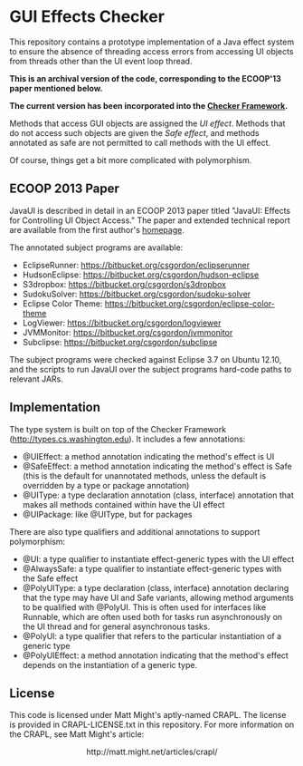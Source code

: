 GUI Effects Checker
===================
This repository contains a prototype implementation of a Java effect system to ensure the absence
of threading access errors from accessing UI objects from threads other than the UI event loop
thread.

<b>This is an archival version of the code, corresponding to the ECOOP'13 paper mentioned below.</b>

<b>The current version has been incorporated into the <a href="http://types.cs.washington.edu/checker-framework/current/checker-framework-manual.html#guieffect-checker">Checker
Framework</a>.</b>

Methods that access GUI objects are assigned the *UI effect*.  Methods that do not access such
objects are given the *Safe effect*, and methods annotated as safe are not permitted to call methods
with the UI effect.

Of course, things get a bit more complicated with polymorphism.

ECOOP 2013 Paper
----------------
JavaUI is described in detail in an ECOOP 2013 paper titled
"JavaUI: Effects for Controlling UI Object Access."
The paper and extended technical report are available from
the first author's [homepage](http://homes.cs.washington.edu/~csgordon).

The annotated subject programs are available:

* EclipseRunner: https://bitbucket.org/csgordon/eclipserunner
* HudsonEclipse: https://bitbucket.org/csgordon/hudson-eclipse
* S3dropbox: https://bitbucket.org/csgordon/s3dropbox
* SudokuSolver: https://bitbucket.org/csgordon/sudoku-solver
* Eclipse Color Theme: https://bitbucket.org/csgordon/eclipse-color-theme
* LogViewer: https://bitbucket.org/csgordon/logviewer
* JVMMonitor: https://bitbucket.org/csgordon/jvmmonitor
* Subclipse: https://bitbucket.org/csgordon/subclipse

The subject programs were checked against Eclipse 3.7 on Ubuntu 12.10, and the scripts to run JavaUI
over the subject programs hard-code paths to relevant JARs.

Implementation
--------------
The type system is built on top of the Checker Framework (http://types.cs.washington.edu).  It
includes a few annotations:

* @UIEffect: a method annotation indicating the method's effect is UI
* @SafeEffect: a method annotation indicating the method's effect is Safe (this is the default for
  unannotated methods, unless the default is overridden by a type or package annotation)
* @UIType: a type declaration annotation (class, interface) annotation that makes all methods contained within have the UI
  effect
* @UIPackage: like @UIType, but for packages

There are also type qualifiers and additional annotations to support polymorphism:

* @UI: a type qualifier to instantiate effect-generic types with the UI effect
* @AlwaysSafe: a type qualifier to instantiate effect-generic types with the Safe effect
* @PolyUIType: a type declaration (class, interface) annotation declaring that the type may have UI
  and Safe variants, allowing method arguments to be qualified with @PolyUI.  This is often used for
  interfaces like Runnable, which are often used both for tasks run asynchronously on the UI thread
  and for general asynchronous tasks.
* @PolyUI: a type qualifier that refers to the particular instantiation of a generic type
* @PolyUIEffect: a method annotation indicating that the method's effect depends on the
  instantiation of a generic type.

License
-------
This code is licensed under Matt Might's aptly-named CRAPL.  The license is provided in CRAPL-LICENSE.txt in this repository.
For more information on the CRAPL, see Matt Might's article:

<center>http://matt.might.net/articles/crapl/</center>

